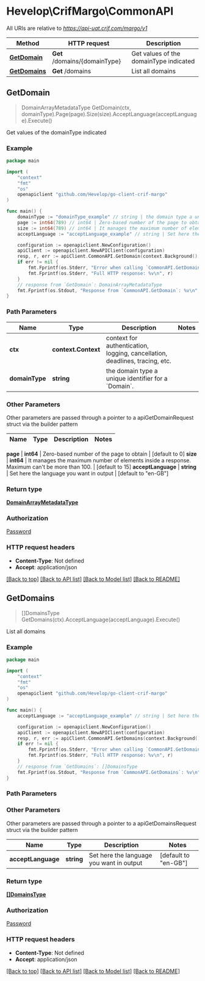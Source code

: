 # Hevelop\CrifMargo\CommonAPI

All URIs are relative to *https://api-uat.crif.com/margo/v1*

Method | HTTP request | Description
------------- | ------------- | -------------
[**GetDomain**](CommonAPI.md#GetDomain) | **Get** /domains/{domainType} | Get values of the domainType indicated
[**GetDomains**](CommonAPI.md#GetDomains) | **Get** /domains | List all domains



## GetDomain

> DomainArrayMetadataType GetDomain(ctx, domainType).Page(page).Size(size).AcceptLanguage(acceptLanguage).Execute()

Get values of the domainType indicated



### Example

```go
package main

import (
	"context"
	"fmt"
	"os"
	openapiclient "github.com/Hevelop/go-client-crif-margo"
)

func main() {
	domainType := "domainType_example" // string | the domain type a unique identifier for a `Domain`.
	page := int64(789) // int64 | Zero-based number of the page to obtain (optional) (default to 0)
	size := int64(789) // int64 | It manages the maximum number of elements inside a response. Maximum can't be more than 100. (optional) (default to 15)
	acceptLanguage := "acceptLanguage_example" // string | Set here the language you want in output (optional) (default to "en-GB")

	configuration := openapiclient.NewConfiguration()
	apiClient := openapiclient.NewAPIClient(configuration)
	resp, r, err := apiClient.CommonAPI.GetDomain(context.Background(), domainType).Page(page).Size(size).AcceptLanguage(acceptLanguage).Execute()
	if err != nil {
		fmt.Fprintf(os.Stderr, "Error when calling `CommonAPI.GetDomain``: %v\n", err)
		fmt.Fprintf(os.Stderr, "Full HTTP response: %v\n", r)
	}
	// response from `GetDomain`: DomainArrayMetadataType
	fmt.Fprintf(os.Stdout, "Response from `CommonAPI.GetDomain`: %v\n", resp)
}
```

### Path Parameters


Name | Type | Description  | Notes
------------- | ------------- | ------------- | -------------
**ctx** | **context.Context** | context for authentication, logging, cancellation, deadlines, tracing, etc.
**domainType** | **string** | the domain type a unique identifier for a &#x60;Domain&#x60;. | 

### Other Parameters

Other parameters are passed through a pointer to a apiGetDomainRequest struct via the builder pattern


Name | Type | Description  | Notes
------------- | ------------- | ------------- | -------------

 **page** | **int64** | Zero-based number of the page to obtain | [default to 0]
 **size** | **int64** | It manages the maximum number of elements inside a response. Maximum can&#39;t be more than 100. | [default to 15]
 **acceptLanguage** | **string** | Set here the language you want in output | [default to &quot;en-GB&quot;]

### Return type

[**DomainArrayMetadataType**](DomainArrayMetadataType.md)

### Authorization

[Password](../README.md#Password)

### HTTP request headers

- **Content-Type**: Not defined
- **Accept**: application/json

[[Back to top]](#) [[Back to API list]](../README.md#documentation-for-api-endpoints)
[[Back to Model list]](../README.md#documentation-for-models)
[[Back to README]](../README.md)


## GetDomains

> []DomainsType GetDomains(ctx).AcceptLanguage(acceptLanguage).Execute()

List all domains



### Example

```go
package main

import (
	"context"
	"fmt"
	"os"
	openapiclient "github.com/Hevelop/go-client-crif-margo"
)

func main() {
	acceptLanguage := "acceptLanguage_example" // string | Set here the language you want in output (optional) (default to "en-GB")

	configuration := openapiclient.NewConfiguration()
	apiClient := openapiclient.NewAPIClient(configuration)
	resp, r, err := apiClient.CommonAPI.GetDomains(context.Background()).AcceptLanguage(acceptLanguage).Execute()
	if err != nil {
		fmt.Fprintf(os.Stderr, "Error when calling `CommonAPI.GetDomains``: %v\n", err)
		fmt.Fprintf(os.Stderr, "Full HTTP response: %v\n", r)
	}
	// response from `GetDomains`: []DomainsType
	fmt.Fprintf(os.Stdout, "Response from `CommonAPI.GetDomains`: %v\n", resp)
}
```

### Path Parameters



### Other Parameters

Other parameters are passed through a pointer to a apiGetDomainsRequest struct via the builder pattern


Name | Type | Description  | Notes
------------- | ------------- | ------------- | -------------
 **acceptLanguage** | **string** | Set here the language you want in output | [default to &quot;en-GB&quot;]

### Return type

[**[]DomainsType**](DomainsType.md)

### Authorization

[Password](../README.md#Password)

### HTTP request headers

- **Content-Type**: Not defined
- **Accept**: application/json

[[Back to top]](#) [[Back to API list]](../README.md#documentation-for-api-endpoints)
[[Back to Model list]](../README.md#documentation-for-models)
[[Back to README]](../README.md)

